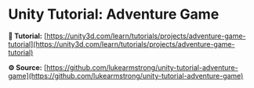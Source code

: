 # Unity Tutorial: Adventure Game

**📖 Tutorial:**
[https://unity3d.com/learn/tutorials/projects/adventure-game-tutorial](https://unity3d.com/learn/tutorials/projects/adventure-game-tutorial)

**⚙️ Source:**
[https://github.com/lukearmstrong/unity-tutorial-adventure-game](https://github.com/lukearmstrong/unity-tutorial-adventure-game)
